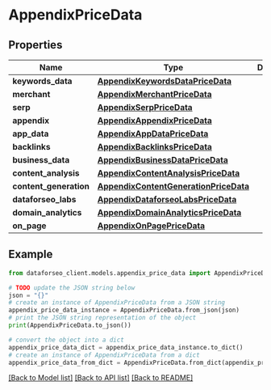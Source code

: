 # AppendixPriceData


## Properties

Name | Type | Description | Notes
------------ | ------------- | ------------- | -------------
**keywords_data** | [**AppendixKeywordsDataPriceData**](AppendixKeywordsDataPriceData.md) |  | [optional] 
**merchant** | [**AppendixMerchantPriceData**](AppendixMerchantPriceData.md) |  | [optional] 
**serp** | [**AppendixSerpPriceData**](AppendixSerpPriceData.md) |  | [optional] 
**appendix** | [**AppendixAppendixPriceData**](AppendixAppendixPriceData.md) |  | [optional] 
**app_data** | [**AppendixAppDataPriceData**](AppendixAppDataPriceData.md) |  | [optional] 
**backlinks** | [**AppendixBacklinksPriceData**](AppendixBacklinksPriceData.md) |  | [optional] 
**business_data** | [**AppendixBusinessDataPriceData**](AppendixBusinessDataPriceData.md) |  | [optional] 
**content_analysis** | [**AppendixContentAnalysisPriceData**](AppendixContentAnalysisPriceData.md) |  | [optional] 
**content_generation** | [**AppendixContentGenerationPriceData**](AppendixContentGenerationPriceData.md) |  | [optional] 
**dataforseo_labs** | [**AppendixDataforseoLabsPriceData**](AppendixDataforseoLabsPriceData.md) |  | [optional] 
**domain_analytics** | [**AppendixDomainAnalyticsPriceData**](AppendixDomainAnalyticsPriceData.md) |  | [optional] 
**on_page** | [**AppendixOnPagePriceData**](AppendixOnPagePriceData.md) |  | [optional] 

## Example

```python
from dataforseo_client.models.appendix_price_data import AppendixPriceData

# TODO update the JSON string below
json = "{}"
# create an instance of AppendixPriceData from a JSON string
appendix_price_data_instance = AppendixPriceData.from_json(json)
# print the JSON string representation of the object
print(AppendixPriceData.to_json())

# convert the object into a dict
appendix_price_data_dict = appendix_price_data_instance.to_dict()
# create an instance of AppendixPriceData from a dict
appendix_price_data_from_dict = AppendixPriceData.from_dict(appendix_price_data_dict)
```
[[Back to Model list]](../README.md#documentation-for-models) [[Back to API list]](../README.md#documentation-for-api-endpoints) [[Back to README]](../README.md)


